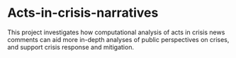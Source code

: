 # Acts-in-crisis-narratives
This project investigates how computational analysis of acts in crisis news comments can aid more in-depth analyses of public perspectives on crises, and support crisis response and mitigation.
